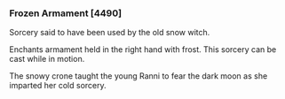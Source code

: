 ### Frozen Armament [4490]

Sorcery said to have been used by the old snow witch.

Enchants armament held in the right hand with frost. This sorcery can be cast while in motion.

The snowy crone taught the young Ranni to fear the dark moon as she imparted her cold sorcery.